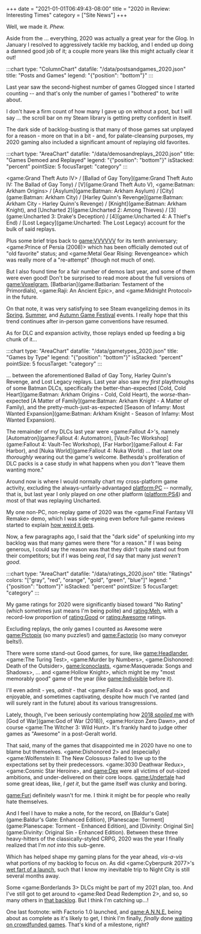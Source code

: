 +++
date = "2021-01-01T06:49:43-08:00"
title = "2020 in Review: Interesting Times"
category = ["Site News"]
+++

Well, we made it.  <i>Phew.</i>

Aside from the ... everything, 2020 was actually a great year for the Glog.  In January I resolved to aggressively tackle my backlog, and I ended up doing a damned good job of it; a couple more years like this might actually clear it out!

:::chart
type: "ColumnChart"
datafile: "/data/postsandgames_2020.json"
title: "Posts and Games"
legend: "{\"position\": \"bottom\"}"
:::

Last year saw the second-highest number of games Glogged since I started counting -- and that's only the number of games I "bothered" to write about.

I don't have a firm count of how many I gave up on without a post, but I will say ... the scroll bar on my Steam library is getting pretty confident in itself.

The dark side of backlog-busting is that many of those games sat unplayed for a reason - more on that in a bit - and, for palate-cleansing purposes, my 2020 gaming also included a significant amount of replaying old favorites.

:::chart
type: "AreaChart"
datafile: "/data/demosandreplays_2020.json"
title: "Games Demoed and Replayed"
legend: "{\"position\": \"bottom\"}"
isStacked: "percent"
pointSize: 5
focusTarget: "category"
:::

<game:Grand Theft Auto IV> / [Ballad of Gay Tony](game:Grand Theft Auto IV: The Ballad of Gay Tony) / [V](game:Grand Theft Auto V), <game:Batman: Arkham Origins> / [Asylum](game:Batman: Arkham Asylum) / [City](game:Batman: Arkham City) / [Harley Quinn's Revenge](game:Batman: Arkham City - Harley Quinn's Revenge) / [Knight](game:Batman: Arkham Knight), and [Uncharted 2](game:Uncharted 2: Among Thieves) / [3](game:Uncharted 3: Drake's Deception) / [4](game:Uncharted 4: A Thief's End) / [Lost Legacy](game:Uncharted: The Lost Legacy) account for the bulk of said replays.

Plus some brief trips back to <game:VVVVVV> for its tenth anniversary; <game:Prince of Persia (2008)> which has been officially demoted out of "old favorite" status; and <game:Metal Gear Rising: Revengeance> which was really more of a "re-attempt" (though not much of one).

But I also found time for a fair number of demos last year, and some of them were even good!  Don't be surprised to read more about the full versions of <game:Voxelgram>, [Batbarian](game:Batbarian: Testament of the Primordials), <game:Raji: An Ancient Epic>, and <game:Midnight Protocol> in the future.

On that note, it was very satisfying to see Steam evangelizing demos in its <a href="https://store.steampowered.com/sale/SteamGameFestival-Spring">Spring</a>, <a href="https://store.steampowered.com/sale/gamefestival">Summer</a>, and <a href="https://store.steampowered.com/sale/steamgamefestival">Autumn Game Festival</a> events.  I really hope that this trend continues after in-person game conventions have resumed.

As for DLC and expansion activity, those replays ended up feeding a big chunk of it...

:::chart
type: "AreaChart"
datafile: "/data/gametypes_2020.json"
title: "Games by Type"
legend: "{\"position\": \"bottom\"}"
isStacked: "percent"
pointSize: 5
focusTarget: "category"
:::

... between the aforementioned Ballad of Gay Tony, Harley Quinn's Revenge, and Lost Legacy replays.  Last year also saw my <i>first</i> playthroughs of some Batman DLCs, specifically the better-than-expected [Cold, Cold Heart](game:Batman: Arkham Origins - Cold, Cold Heart), the <i>worse</i>-than-expected [A Matter of Family](game:Batman: Arkham Knight - A Matter of Family), and the pretty-much-just-as-expected [Season of Infamy: Most Wanted Expansion](game:Batman: Arkham Knight - Season of Infamy: Most Wanted Expansion).

The remainder of my DLCs last year were <game:Fallout 4>'s, namely [Automatron](game:Fallout 4: Automatron), [Vault-Tec Workshop](game:Fallout 4: Vault-Tec Workshop), [Far Harbor](game:Fallout 4: Far Harbor), and [Nuka World](game:Fallout 4: Nuka World) ... that last one <i>thoroughly</i> wearing out the game's welcome.  Bethesda's proliferation of DLC packs is a case study in what happens when you <i>don't</i> "leave them wanting more."

Around now is where I would normally chart my cross-platform game activity, excluding the always-unfairly-advantaged <platform:PC> -- normally, that is, but last year I only played on <i>one</i> other platform (<platform:PS4>) and most of that was replaying Uncharted.

My one non-PC, non-replay game of 2020 was the <game:Final Fantasy VII Remake> demo, which I was side-eyeing even before full-game reviews started to explain <a href="https://www.vg247.com/2020/04/22/final-fantasy-7-remake-ending-explained-sequel/">how weird it gets</a>.

Now, a few paragraphs ago, I said that the "dark side" of spelunking into my backlog was that many games were there "for a reason."  If I was being generous, I could say the reason was that they didn't quite stand out from their competitors; but if I was being <i>real</i>, I'd say that many just <i>weren't good</i>.

:::chart
type: "AreaChart"
datafile: "/data/ratings_2020.json"
title: "Ratings"
colors: "[\"gray\", \"red\", \"orange\", \"gold\", \"green\", \"blue\"]"
legend: "{\"position\": \"bottom\"}"
isStacked: "percent"
pointSize: 5
focusTarget: "category"
:::

My game ratings for 2020 were significantly biased toward "No Rating" (which sometimes just means I'm being polite) and <rating:Meh>, with a record-low proportion of <rating:Good> or <rating:Awesome> ratings.

Excluding replays, the only games I counted as Awesome were <game:Pictopix> (so many puzzles!) and <game:Factorio> (so many conveyor belts!).

There were some stand-out Good games, for sure, like <game:Headlander>, <game:The Turing Test>, <game:Murder by Numbers>, <game:Dishonored: Death of the Outsider>, <game:Iconoclasts>, <game:Masquerada: Songs and Shadows>, ... and <game:Hollow Knight>, which might be my "most memorably good" game of the year (like <game:Indivisible> before it).

I'll even admit - yes, <i>admit</i> - that <game:Fallout 4> was good, and enjoyable, and sometimes captivating, despite how much I've ranted (and will surely rant in the future) about its various transgressions.

Lately, though, I've been seriously contemplating how [2018 <i>spoiled</i> me](%site.BaseURL%2019/01/01/2018-in-review-the-future-is-soon/) with [God of War](game:God of War (2018)), <game:Horizon Zero Dawn>, and of course <game:The Witcher 3: Wild Hunt>.  It's frankly hard to judge other games as "Awesome" in a post-Geralt world.

That said, many of the games that disappointed me in 2020 have no one to blame but themselves.  <game:Dishonored 2> and (especially) <game:Wolfenstein II: The New Colossus> failed to live up to the expectations set by their predecessors.  <game:3030 Deathwar Redux>, <game:Cosmic Star Heroine>, and <game:Dex> were all victims of out-sized ambitions, and under-delivered on their core loops.  <game:Undertale> had some great ideas, like, <i>I get it</i>, but the game itself was clunky and boring.

<game:Furi> definitely wasn't for me.  I think it might be for people who really hate themselves.

And I feel I have to make a note, for the record, on [Baldur's Gate](game:Baldur's Gate: Enhanced Edition), [Planescape: Torment](game:Planescape: Torment - Enhanced Edition), and [Divinity: Original Sin](game:Divinity: Original Sin - Enhanced Edition).  Between these three heavy-hitters of the classically-styled CRPG, 2020 was the year I finally realized that I'm <i>not into</i> this sub-genre.

Which has helped shape my gaming plans for the year ahead, <i>vis-a-vis</i> what portions of my backlog to focus on.  As did <game:Cyberpunk 2077>'s <a href="https://www.marketwatch.com/story/heres-how-to-get-your-cyberpunk-2077-refund-2020-12-18">wet fart of a launch</a>, such that I know my inevitable trip to Night City is still several months away.

Some <game:Borderlands 3> DLCs might be part of my 2021 plan, too.  And I've still got to get around to <game:Red Dead Redemption 2>, and so, so many others in [that backlog](%site.BaseURL%backlog/).  But I think I'm catching up...!

One last footnote: with Factorio 1.0 launched, and <game:A.N.N.E.> being about as complete as it's likely to get, I think I'm finally, <i>finally</i> done [waiting on crowdfunded games](%site.BaseURL%2018/01/21/early-access-late-release/).  That's kind of a milestone, right?
